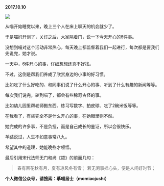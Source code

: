 
          
**2017.10.10**

![](http://imglf4.nosdn.127.net/img/Q293UDhsd1ZTY3M4dEpKQU5SajhyWXBRZzRVSTlwaEFlK3VUWFNYbnNRRT0.jpg)


从喵开始睡觉以来，晚上三个人在床上聊天的机会就少了。

于是喵妈开创了，关灯之后，大家隔着门，说一下今天开心的6件事。

没想到喵对这个活动非常热心，每天晚上都监督着我们一起进行，每次都是要我们先说完，她才说。

一天中，6件开心的事，仔细想想还真不好找。

不过，这倒是帮我们养成了欣赏身边的小事的好习惯。

比如吃了什么好吃的、和同事们说了什么开心的事、听到了什么有趣的新闻等等。

每次我们说完，轮到喵了，都会有些稀奇古怪的事。

比如幼儿园里帮老师搬东西、练习写数字、拍皮球、吃了2碗米饭等等。

在我看了，有些完全不是什么开心的事，在她眼里则不然。

她完成的许多事，不是负担，而是自己成长的鉴证，所以会很快乐。

羊祜说过，人生不如意事常八九。

希望其中的道理，她能晚些才领悟。

最后引用宋代法师无门和尚《颂》的前面几句：
>春有百花秋有月，夏有凉风冬有雪；
若无闲事挂心头，便是人间好时节；




**个人微信公众号，请搜索：摹喵居士（momiaojushi）**

        